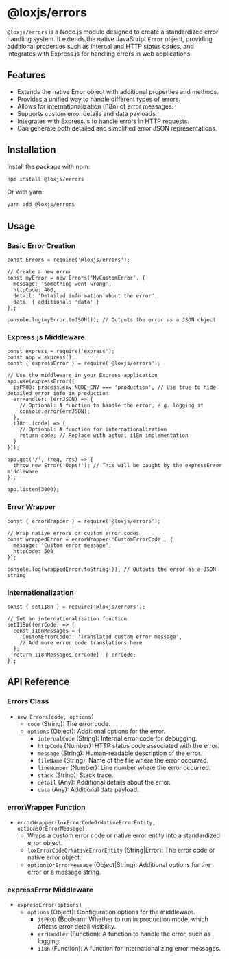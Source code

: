 # @loxjs/errors

`@loxjs/errors` is a Node.js module designed to create a standardized error handling system. It extends the native JavaScript `Error` object, providing additional properties such as internal and HTTP status codes, and integrates with Express.js for handling errors in web applications.

## Features

 - Extends the native Error object with additional properties and methods.
 - Provides a unified way to handle different types of errors.
 - Allows for internationalization (i18n) of error messages.
 - Supports custom error details and data payloads.
 - Integrates with Express.js to handle errors in HTTP requests.
 - Can generate both detailed and simplified error JSON representations.

## Installation

Install the package with npm:

```sh
npm install @loxjs/errors
```

Or with yarn:

```sh
yarn add @loxjs/errors
```

## Usage

### Basic Error Creation

```
const Errors = require('@loxjs/errors');

// Create a new error
const myError = new Errors('MyCustomError', {
  message: 'Something went wrong',
  httpCode: 400,
  detail: 'Detailed information about the error',
  data: { additional: 'data' }
});

console.log(myError.toJSON()); // Outputs the error as a JSON object
```

### Express.js Middleware

```
const express = require('express');
const app = express();
const { expressError } = require('@loxjs/errors');

// Use the middleware in your Express application
app.use(expressError({
  isPROD: process.env.NODE_ENV === 'production', // Use true to hide detailed error info in production
  errHandler: (errJSON) => {
    // Optional: A function to handle the error, e.g. logging it
    console.error(errJSON);
  },
  i18n: (code) => {
    // Optional: A function for internationalization
    return code; // Replace with actual i18n implementation
  }
}));

app.get('/', (req, res) => {
  throw new Error('Oops!'); // This will be caught by the expressError middleware
});

app.listen(3000);
```

### Error Wrapper

```
const { errorWrapper } = require('@loxjs/errors');

// Wrap native errors or custom error codes
const wrappedError = errorWrapper('CustomErrorCode', {
  message: 'Custom error message',
  httpCode: 500
});

console.log(wrappedError.toString()); // Outputs the error as a JSON string
```

### Internationalization

```
const { setI18n } = require('@loxjs/errors');

// Set an internationalization function
setI18n((errCode) => {
  const i18nMessages = {
    'CustomErrorCode': 'Translated custom error message',
    // Add more error code translations here
  };
  return i18nMessages[errCode] || errCode;
});
```

## API Reference

### Errors Class

 - `new Errors(code, options)`
   - `code` (String): The error code.
   - `options` (Object): Additional options for the error.
     - `internalCode` (String): Internal error code for debugging.
     - `httpCode` (Number): HTTP status code associated with the error.
     - `message` (String): Human-readable description of the error.
     - `fileName` (String): Name of the file where the error occurred.
     - `lineNumber` (Number): Line number where the error occurred.
     - `stack` (String): Stack trace.
     - `detail` (Any): Additional details about the error.
     - `data` (Any): Additional data payload.

### errorWrapper Function

 - `errorWrapper(loxErrorCodeOrNativeErrorEntity, optionsOrErrorMessage)`
   - Wraps a custom error code or native error entity into a standardized error object.
   - `loxErrorCodeOrNativeErrorEntity` (String|Error): The error code or native error object.
   - `optionsOrErrorMessage` (Object|String): Additional options for the error or a message string.

### expressError Middleware

 - `expressError(options)`
   - `options` (Object): Configuration options for the middleware.
     - `isPROD` (Boolean): Whether to run in production mode, which affects error detail visibility.
     - `errHandler` (Function): A function to handle the error, such as logging.
     - `i18n` (Function): A function for internationalizing error messages.
